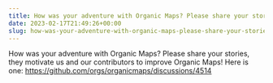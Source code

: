 ```yaml
---
title: How was your adventure with Organic Maps? Please share your stories, they motivate us and our contributors to improve Organic Maps
date: 2023-02-17T21:49:26+00:00
slug: how-was-your-adventure-with-organic-maps-please-share-your-stories-they-motivate-us-and-our-contributors-to-improve-organic-maps
---
```


How was your adventure with Organic Maps? Please share your stories, they motivate us and our contributors to improve Organic Maps! Here is one:
<https://github.com/orgs/organicmaps/discussions/4514>
